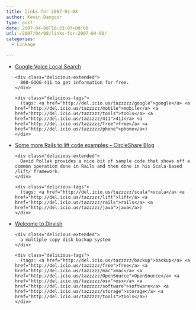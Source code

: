 ```yaml
---
title: links for 2007-04-08
author: Kevin Dangoor
type: post
date: 2007-04-08T16:23:07+00:00
url: /2007/04/08/links-for-2007-04-08/
categories:
  - Linkage

---
```

<ul class="delicious">
  <li>
    <div class="delicious-link">
      <a href="http://labs.google.com/goog411/index.html">Google Voice Local Search</a>
    </div>
    
    <div class="delicious-extended">
      800-GOOG-411 to get information for free.
    </div>
    
    <div class="delicious-tags">
      (tags: <a href="http://del.icio.us/tazzzzz/google">google</a> <a href="http://del.icio.us/tazzzzz/mobile">mobile</a> <a href="http://del.icio.us/tazzzzz/tools">tools</a> <a href="http://del.icio.us/tazzzzz/411">411</a> <a href="http://del.icio.us/tazzzzz/free">free</a> <a href="http://del.icio.us/tazzzzz/phone">phone</a>)
    </div>
  </li>
  
  <li>
    <div class="delicious-link">
      <a href="http://blog.lostlake.org/index.php?/archives/46-Some-more-Rails-to-lift-code-examples.html">Some more Rails to lift code examples &#8211; CircleShare Blog</a>
    </div>
    
    <div class="delicious-extended">
      David Pollak provides a nice bit of sample code that shows off a common operation done in Rails and then done in his Scala-based /lift/ framework.
    </div>
    
    <div class="delicious-tags">
      (tags: <a href="http://del.icio.us/tazzzzz/scala">scala</a> <a href="http://del.icio.us/tazzzzz/lift">lift</a> <a href="http://del.icio.us/tazzzzz/rails">rails</a> <a href="http://del.icio.us/tazzzzz/java">java</a>)
    </div>
  </li>
  
  <li>
    <div class="delicious-link">
      <a href="http://www.dirvish.org/">Welcome to Dirvish</a>
    </div>
    
    <div class="delicious-extended">
      a multiple copy disk backup system
    </div>
    
    <div class="delicious-tags">
      (tags: <a href="http://del.icio.us/tazzzzz/backup">backup</a> <a href="http://del.icio.us/tazzzzz/free">free</a> <a href="http://del.icio.us/tazzzzz/mac">mac</a> <a href="http://del.icio.us/tazzzzz/OpenSource">OpenSource</a> <a href="http://del.icio.us/tazzzzz/osx">osx</a> <a href="http://del.icio.us/tazzzzz/software">software</a> <a href="http://del.icio.us/tazzzzz/storage">storage</a> <a href="http://del.icio.us/tazzzzz/tools">tools</a>)
    </div>
  </li>
</ul>